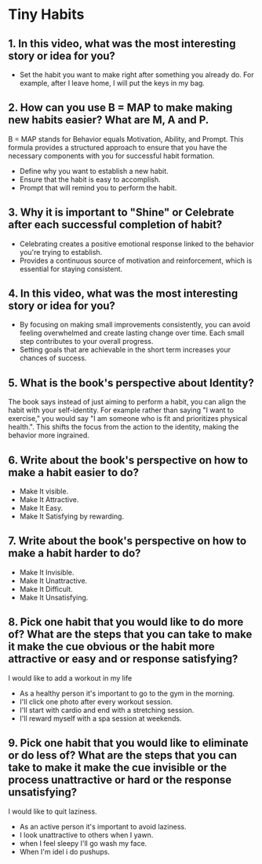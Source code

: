 # Tiny Habits

## 1. In this video, what was the most interesting story or idea for you?

- Set the habit you want to make right after something you already do.
  For example, after I leave home, I will put the keys in my bag.

## 2. How can you use B = MAP to make making new habits easier? What are M, A and P.

B = MAP stands for Behavior equals Motivation, Ability, and Prompt. This formula provides a structured approach to ensure that you have the necessary components with you for successful habit formation.

- Define why you want to establish a new habit.
- Ensure that the habit is easy to accomplish.
- Prompt that will remind you to perform the habit.

## 3. Why it is important to "Shine" or Celebrate after each successful completion of habit?

- Celebrating creates a positive emotional response linked to the behavior you're trying to establish.
- Provides a continuous source of motivation and reinforcement, which is essential for staying consistent.

## 4. In this video, what was the most interesting story or idea for you?

- By focusing on making small improvements consistently, you can avoid feeling overwhelmed and create lasting change over time. Each small step contributes to your overall progress.
- Setting goals that are achievable in the short term increases your chances of success.

## 5. What is the book's perspective about Identity?

The book says instead of just aiming to perform a habit, you can align the habit with your self-identity.
For example rather than saying "I want to exercise," you would say "I am someone who is fit and prioritizes physical health.". This shifts the focus from the action to the identity, making the behavior more ingrained.

## 6. Write about the book's perspective on how to make a habit easier to do?

- Make It visible.
- Make It Attractive.
- Make It Easy.
- Make It Satisfying by rewarding.

## 7. Write about the book's perspective on how to make a habit harder to do?

- Make It Invisible.
- Make It Unattractive.
- Make It Difficult.
- Make It Unsatisfying.

## 8. Pick one habit that you would like to do more of? What are the steps that you can take to make it make the cue obvious or the habit more attractive or easy and or response satisfying?

I would like to add a workout in my life

- As a healthy person it's important to go to the gym in the morning.
- I'll click one photo after every workout session.
- I'll start with cardio and end with a stretching session.
- I'll reward myself with a spa session at weekends.

## 9. Pick one habit that you would like to eliminate or do less of? What are the steps that you can take to make it make the cue invisible or the process unattractive or hard or the response unsatisfying?

I would like to quit laziness.

- As an active person it's important to avoid laziness.
- I look unattractive to others when I yawn.
- when I feel sleepy I'll go wash my face.
- When I'm idel i do pushups.

